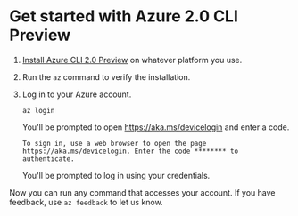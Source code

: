 # Get started with Azure 2.0 CLI Preview

1. [Install Azure CLI 2.0 Preview](https://github.com/Azure/azure-cli/blob/master/doc/preview_install_guide.md)
on whatever platform you use.

2. Run the `az` command to verify the installation.

3. Log in to your Azure account.

    `az login`

    You'll be prompted to open https://aka.ms/devicelogin and enter a code.

    `To sign in, use a web browser to open the page https://aka.ms/devicelogin. Enter the code ******** to authenticate.`

    You'll be prompted to log in using your credentials.

Now you can run any command that accesses your account. If you have feedback, use `az feedback` to let us know.